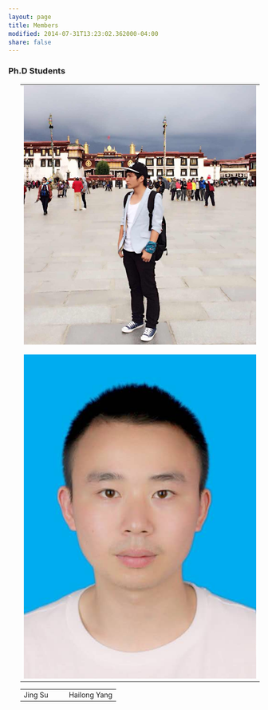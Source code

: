 ```yaml
---
layout: page
title: Members
modified: 2014-07-31T13:23:02.362000-04:00
share: false
---
```


### Ph.D Students
<ol>
 <div><table><tr><td>
       <img src="../images/jingsu.jpg">      	
       	&nbsp;&nbsp;&nbsp;&nbsp;&nbsp;&nbsp;
      		<img src="../images/hailong.jpg">
      </td></tr></table></div>

 <div><table><tr><td>
      	Jing Su
 &nbsp;&nbsp;&nbsp;&nbsp;
      	&nbsp;&nbsp;&nbsp;&nbsp;
 Hailong Yang
 </td></tr></table></div>  

